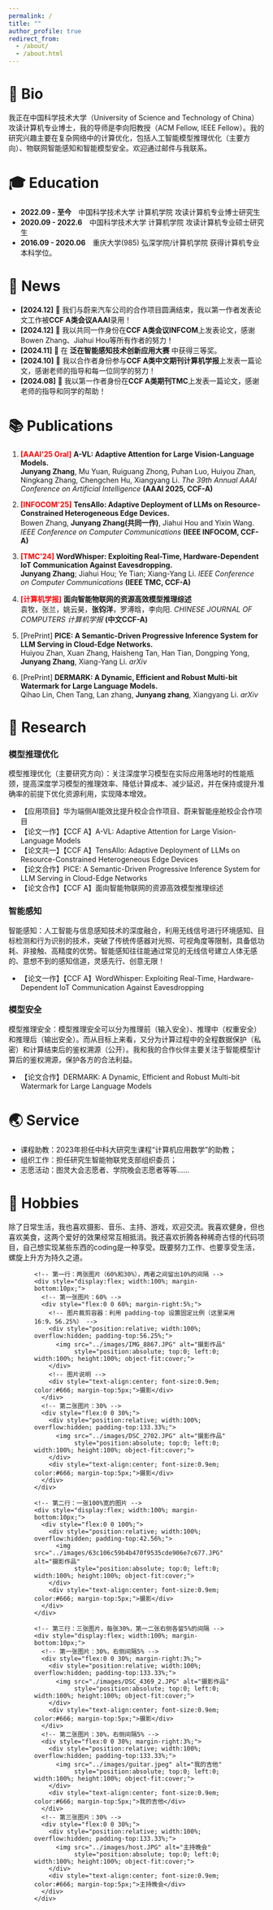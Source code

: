 ```yaml
---
permalink: /
title: ""
author_profile: true
redirect_from: 
  - /about/
  - /about.html
---
```


# 👤 Bio

我正在中国科学技术大学（University of Science and Technology of China）攻读计算机专业博士，我的导师是李向阳教授（ACM Fellow, IEEE Fellow）。我的研究兴趣主要在复杂网络中的计算优化，包括人工智能模型推理优化（主要方向）、物联网智能感知和智能模型安全。欢迎通过邮件与我联系。

# 🎓 Education
- **2022.09 - 至今**&emsp;中国科学技术大学 计算机学院 攻读计算机专业博士研究生
- **2020.09 - 2022.6**&emsp;中国科学技术大学 计算机学院 攻读计算机专业硕士研究生
- **2016.09 - 2020.06**&emsp;重庆大学(985) 弘深学院/计算机学院 获得计算机专业本科学位。

# 📰 News
- **[2024.12]** 🎉 我们与蔚来汽车公司的合作项目圆满结束，我以第一作者发表论文工作被**CCF A类会议AAAI**录用！
- **[2024.12]** 🎉 我以共同一作身份在**CCF A类会议INFCOM**上发表论文，感谢Bowen Zhang、Jiahui Hou等所有作者的努力！
- **[2024.11]** 🎉 在 **泛在智能感知技术创新应用大赛** 中获得三等奖。
- **[2024.10]** 🎉 我以合作者身份参与**CCF A类中文期刊计算机学报**上发表一篇论文，感谢老师的指导和每一位同学的努力！
- **[2024.08]** 🎉 我以第一作者身份在**CCF A类期刊TMC**上发表一篇论文，感谢老师的指导和同学的帮助！

# 📚 Publications
1. <span style="color: red; font-weight: bold;">[AAAI'25 Oral]</span> **A-VL: Adaptive Attention for Large Vision-Language Models.**  
   **Junyang Zhang**, Mu Yuan, Ruiguang Zhong, Puhan Luo, Huiyou Zhan, Ningkang Zhang, Chengchen Hu, Xiangyang Li. 
   *The 39th Annual AAAI Conference on Artificial Intelligence* **(AAAI 2025, CCF-A)**

2. <span style="color: red; font-weight: bold;">[INFOCOM'25]</span> **TensAllo: Adaptive Deployment of LLMs on Resource-Constrained Heterogeneous Edge Devices.**  
   Bowen Zhang, **Junyang Zhang(共同一作)**, Jiahui Hou and Yixin Wang. 
   *IEEE Conference on Computer Communications* **(IEEE INFOCOM, CCF-A)**

3. <span style="color: red; font-weight: bold;">[TMC'24]</span> **WordWhisper: Exploiting Real-Time, Hardware-Dependent IoT Communication Against Eavesdropping.**  
   **Junyang Zhang**; Jiahui Hou; Ye Tian; Xiang-Yang Li. 
   *IEEE Conference on Computer Communications* **(IEEE TMC, CCF-A)**

4. <span style="color: red; font-weight: bold;">[计算机学报]</span> **面向智能物联网的资源高效模型推理综述**  
   袁牧，张兰，姚云昊，**张钧洋**，罗溥晗，李向阳.
   *CHINESE JOURNAL OF COMPUTERS 计算机学报* **(中文CCF-A)**

5. [PrePrint]</span> **PICE: A Semantic-Driven Progressive Inference System for LLM Serving in Cloud-Edge Networks.**  
   Huiyou Zhan, Xuan Zhang, Haisheng Tan, Han Tian, Dongping Yong, **Junyang Zhang**, Xiang-Yang Li.
   *arXiv*
 
6. [PrePrint]</span> **DERMARK: A Dynamic, Efficient and Robust Multi-bit Watermark for Large Language Models.**  
   Qihao Lin, Chen Tang, Lan zhang, **Junyang zhang**, Xiangyang Li.
   *arXiv* 


# 📝 Research

### 模型推理优化

模型推理优化（主要研究方向）：关注深度学习模型在实际应用落地时的性能瓶颈，提高深度学习模型的推理效率、降低计算成本、减少延迟，并在保持或提升准确率的前提下优化资源利用，实现降本增效。
- 【应用项目】华为端侧AI能效比提升校企合作项目、蔚来智能座舱校企合作项目
- 【论文一作】【CCF A】A-VL: Adaptive Attention for Large Vision-Language Models
- 【论文共一】【CCF A】TensAllo: Adaptive Deployment of LLMs on Resource-Constrained Heterogeneous Edge Devices
- 【论文合作】PICE: A Semantic-Driven Progressive Inference System for LLM Serving in Cloud-Edge Networks
- 【论文合作】【CCF A】面向智能物联网的资源高效模型推理综述

### 智能感知

智能感知：人工智能与信息感知技术的深度融合，利用无线信号进行环境感知、目标检测和行为识别的技术，突破了传统传感器对光照、可视角度等限制，具备低功耗、非接触、高精度的优势。智能感知往往能通过常见的无线信号建立人体无感的、意想不到的感知信道，灵感先行、创意无限！
- 【论文一作】【CCF A】WordWhisper: Exploiting Real-Time, Hardware-Dependent IoT Communication Against Eavesdropping

### 模型安全

模型推理安全：模型推理安全可以分为推理前（输入安全）、推理中（权重安全）和推理后（输出安全）。而从目标上来看，又分为计算过程中的全程数据保护（私密）和计算结束后的鉴权溯源（公开）。我和我的合作伙伴主要关注于智能模型计算后的鉴权溯源，保护各方的合法利益。
- 【论文合作】DERMARK: A Dynamic, Efficient and Robust Multi-bit Watermark for Large Language Models


# 🌏 Service
- 课程助教：2023年担任中科大研究生课程“计算机应用数学”的助教；
- 组织工作：担任研究生智能物联党支部组织委员；
- 志愿活动：图灵大会志愿者、学院晚会志愿者等等……


# 💫 Hobbies

除了日常生活，我也喜欢摄影、音乐、主持、游戏，欢迎交流。我喜欢健身，但也喜欢美食，这两个爱好的效果经常互相抵消。我还喜欢折腾各种稀奇古怪的代码项目，自己想实现某些东西的coding是一种享受。既要努力工作、也要享受生活，螺旋上升方为持久之道。



<!-- 整体容器，宽度90%居中 -->
  <div style="width:80%; margin:0 auto;">

    <!-- 第一行：两张图片（60%和30%），两者之间留出10%的间隔 -->
    <div style="display:flex; width:100%; margin-bottom:10px;">
      <!-- 第一张图片：60% -->
      <div style="flex:0 0 60%; margin-right:5%;">
        <!-- 图片裁剪容器：利用 padding-top 设置固定比例（这里采用16:9，56.25%） -->
        <div style="position:relative; width:100%; overflow:hidden; padding-top:56.25%;">
          <img src="../images/IMG_8867.JPG" alt="摄影作品" 
               style="position:absolute; top:0; left:0; width:100%; height:100%; object-fit:cover;">
        </div>
        <!-- 图片说明 -->
        <div style="text-align:center; font-size:0.9em; color:#666; margin-top:5px;">摄影</div>
      </div>
      <!-- 第二张图片：30% -->
      <div style="flex:0 0 30%;">
        <div style="position:relative; width:100%; overflow:hidden; padding-top:133.33%;">
          <img src="../images/DSC_2702.JPG" alt="摄影作品" 
               style="position:absolute; top:0; left:0; width:100%; height:100%; object-fit:cover;">
        </div>
        <div style="text-align:center; font-size:0.9em; color:#666; margin-top:5px;">摄影</div>
      </div>
    </div>

    <!-- 第二行：一张100%宽的图片 -->
    <div style="display:flex; width:100%; margin-bottom:10px;">
      <div style="flex:0 0 100%;">
        <div style="position:relative; width:100%; overflow:hidden; padding-top:42.56%;">
          <img src="../images/63c106c59b4b470f9535cde906e7c677.JPG" alt="摄影作品" 
               style="position:absolute; top:0; left:0; width:100%; height:100%; object-fit:cover;">
        </div>
        <div style="text-align:center; font-size:0.9em; color:#666; margin-top:5px;">摄影</div>
      </div>
    </div>

    <!-- 第三行：三张图片，每张30%，第一二张右侧各留5%的间隔 -->
    <div style="display:flex; width:100%; margin-bottom:10px;">
      <!-- 第一张图片：30%，右侧间隔5% -->
      <div style="flex:0 0 30%; margin-right:3%;">
        <div style="position:relative; width:100%; overflow:hidden; padding-top:133.33%;">
          <img src="./images/DSC_4369_2.JPG" alt="摄影作品" 
               style="position:absolute; top:0; left:0; width:100%; height:100%; object-fit:cover;">
        </div>
        <div style="text-align:center; font-size:0.9em; color:#666; margin-top:5px;">摄影</div>
      </div>
      <!-- 第二张图片：30%，右侧间隔5% -->
      <div style="flex:0 0 30%; margin-right:3%;">
        <div style="position:relative; width:100%; overflow:hidden; padding-top:133.33%;">
          <img src="../images/guitar.jpeg" alt="我的吉他" 
               style="position:absolute; top:0; left:0; width:100%; height:100%; object-fit:cover;">
        </div>
        <div style="text-align:center; font-size:0.9em; color:#666; margin-top:5px;">我的吉他</div>
      </div>
      <!-- 第三张图片：30% -->
      <div style="flex:0 0 30%;">
        <div style="position:relative; width:100%; overflow:hidden; padding-top:133.33%;">
          <img src="../images/host.JPG" alt="主持晚会" 
               style="position:absolute; top:0; left:0; width:100%; height:100%; object-fit:cover;">
        </div>
        <div style="text-align:center; font-size:0.9em; color:#666; margin-top:5px;">主持晚会</div>
      </div>
    </div>

  </div>

